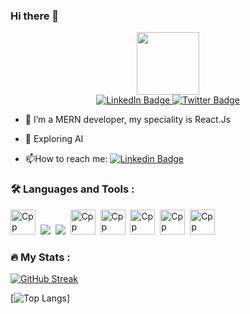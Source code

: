 ### Hi there 👋
<div id="header" align="center">
  <img src="https://media.giphy.com/media/M9gbBd9nbDrOTu1Mqx/giphy.gif" width="100"/>
</div>

<div id="badges" align="center">
  <a href="https://www.linkedin.com/in/gairik-sharma-1633b4223/">
    <img src="https://img.shields.io/badge/LinkedIn-blue?style=for-the-badge&logo=linkedin&logoColor=white" alt="LinkedIn Badge"/>
  </a>
  <a href="https://twitter.com/sharma_gairik">
    <img src="https://img.shields.io/badge/Twitter-blue?style=for-the-badge&logo=twitter&logoColor=white" alt="Twitter Badge"/>
  </a>
</div>



- :telescope: I’m a MERN developer, my speciality is React.Js

- :seedling: Exploring AI

- :mailbox:How to reach me: [![Linkedin Badge](https://img.shields.io/badge/-Gairik-blue?style=flat&logo=Linkedin&logoColor=white)](https://www.linkedin.com/in/gairik-sharma-1633b4223/)




### :hammer_and_wrench: Languages and Tools :

<div>
  <img src="https://icongr.am/devicon/c-original.svg?size=128&color=currentColor" title="C++" alt="Cpp" width="40" height="40"/>&nbsp;
  <img src="https://icongr.am/devicon/cplusplus-original.svg?size=128&color=currentColor"/>&nbsp;
 <img src="https://icongr.am/devicon/javascript-original.svg?size=128&color=currentColor"/>&nbsp;
  <img src="[https://icongr.am/devicon/c-original.svg?size=128&color=currentColor" title="C++" alt="Cpp" width="40" height="40](https://icongr.am/devicon/cplusplus-original.svg?size=128&color=currentColor)"/>&nbsp;
  <img src="[https://icongr.am/devicon/c-original.svg?size=128&color=currentColor" title="C++" alt="Cpp" width="40" height="40](https://icongr.am/devicon/cplusplus-original.svg?size=128&color=currentColor)"/>&nbsp;
  <img src="[https://icongr.am/devicon/c-original.svg?size=128&color=currentColor" title="C++" alt="Cpp" width="40" height="40](https://icongr.am/devicon/cplusplus-original.svg?size=128&color=currentColor)"/>&nbsp;
  <img src="[https://icongr.am/devicon/c-original.svg?size=128&color=currentColor" title="C++" alt="Cpp" width="40" height="40](https://icongr.am/devicon/cplusplus-original.svg?size=128&color=currentColor)"/>&nbsp;
  <img src="[https://icongr.am/devicon/c-original.svg?size=128&color=currentColor" title="C++" alt="Cpp" width="40" height="40](https://icongr.am/devicon/cplusplus-original.svg?size=128&color=currentColor)"/>&nbsp;
</div>


### :fire: My Stats :

[![GitHub Streak](http://github-readme-streak-stats.herokuapp.com?user=GairikSharma&theme=highcontrast)](https://git.io/streak-stats)


[![Top Langs](https://github-readme-stats.vercel.app/api/top-langs/?username=GairikSharma&layout=compact&theme=tokyonight)]




<!--
**Slayer-Saran-2002/Slayer-Saran-2002** is a ✨ _special_ ✨ repository because its `README.md` (this file) appears on your GitHub profile.
Here are some ideas to get you started:
<!--
**GairikSharma/GairikSharma** is a ✨ _special_ ✨ repository because its `README.md` (this file) appears on your GitHub profile.

Here are some ideas to get you started:

- 🔭 I’m currently working on ...
- 🌱 I’m currently learning ...
- 👯 I’m looking to collaborate on ...
- 🤔 I’m looking for help with ...
- 💬 Ask me about ...
- 📫 How to reach me: ...
- 😄 Pronouns: ...
- ⚡ Fun fact: ...
-->
